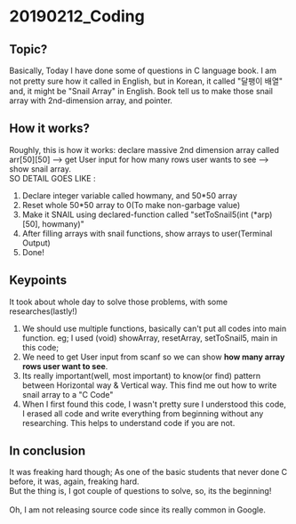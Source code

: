 # 20190212_Coding
## Topic?
Basically, Today I have done some of questions in C language book. I am not pretty sure how it called in English, but in Korean, it called "달팽이 배열" and, it might be "Snail Array" in English. Book tell us to make those snail array with 2nd-dimension array, and pointer.

## How it works?
Roughly, this is how it works: declare massive 2nd dimension array called arr[50][50] --> get User input for how many rows user wants to see --> show snail array. <br/>
SO DETAIL GOES LIKE : <br/>
1. Declare integer variable called howmany, and 50*50 array<br/>
2. Reset whole 50*50 array to 0(To make non-garbage value)<br/>
3. Make it SNAIL using declared-function called "setToSnail5(int (*arp)[50], howmany)" <br/>
4. After filling arrays with snail functions, show arrays to user(Terminal Output)<br/>
5. Done!<br/>

## Keypoints
It took about whole day to solve those problems, with some researches(lastly!)<br/>
1. We should use multiple functions, basically can't put all codes into main function. eg; I used (void) showArray, resetArray, setToSnail5, main in this code;<br/>
2. We need to get User input from scanf so we can show **how many array rows user want to see**. <br/>
3. Its really important(well, most important) to know(or find) pattern between Horizontal way & Vertical way. This find me out how to write snail array to a "C Code" <br/>
4. When I first found this code, I wasn't pretty sure I understood this code, I erased all code and write everything from beginning without any researching. This helps to understand code if you are not.

## In conclusion
It was freaking hard though; As one of the basic students that never done C before, it was, again, freaking hard.<br/>
But the thing is, I got couple of questions to solve, so, its the beginning!<br/>
<br/>
Oh, I am not releasing source code since its really common in Google.